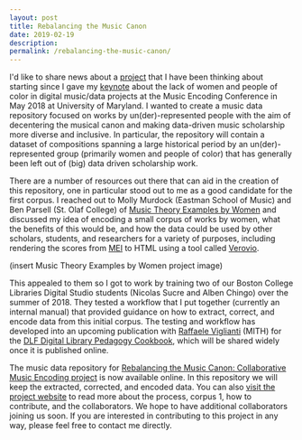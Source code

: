 ```yaml
---
layout: post
title: Rebalancing the Music Canon
date: 2019-02-19
description: 
permalink: /rebalancing-the-music-canon/
---
```

I'd like to share news about a [project](https://bcdigschol.github.io/rebalancing-music-canon/) that I have been thinking about starting since I gave my [keynote](https://medium.com/@kijas/https-medium-com-kijas-what-does-the-data-tell-us-926ba830702f) about the lack of women and people of color in digital music/data projects at the Music Encoding Conference in May 2018 at University of Maryland. I wanted to create a music data repository focused on works by un(der)-represented people with the aim of decentering the musical canon and making data-driven music scholarship more diverse and inclusive. In particular, the repository will contain a dataset of compositions spanning a large historical period by an un(der)-represented group (primarily women and people of color) that has generally been left out of (big) data driven scholarship work.<!--more-->

There are a number of resources out there that can aid in the creation of this repository, one in particular stood out to me as a good candidate for the first corpus. I reached out to Molly Murdock (Eastman School of Music) and Ben Parsell (St. Olaf College) of [Music Theory Examples by Women](https://musictheoryexamplesbywomen.com/contributors/) and discussed my idea of encoding a small corpus of works by women, what the benefits of this would be, and how the data could be used by other scholars, students, and researchers for a variety of purposes, including rendering the scores from [MEI](https://music-encoding.org/) to HTML using a tool called [Verovio](https://www.verovio.org/index.xhtml).

(insert Music Theory Examples by Women project image)

This appealed to them so I got to work by training two of our Boston College Libraries Digital Studio students (Nicolas Sucre and Alben Chingo) over the summer of 2018. They tested a workflow that I put together (currently an internal manual) that provided guidance on how to extract, correct, and encode data from this initial corpus. The testing and workflow has developed into an upcoming publication with [Raffaele Viglianti](https://mith.umd.edu/people/person/raffaele-viglianti/) (MITH) for the [DLF Digital Library Pedagogy Cookbook](https://www.diglib.org/dlfteach-digital-library-pedagogy-cookbook/), which will be shared widely once it is published online.

The music data repository for [Rebalancing the Music Canon: Collaborative Music Encoding project](https://github.com/annakijas1/rebalancing-music-canon/) is now available online. In this repository we will keep the extracted, corrected, and encoded data. You can also [visit the project website](https://rebalancing-music-canon.com/) to read more about the process, corpus 1, how to contribute, and the collaborators. We hope to have additional collaborators joining us soon. If you are interested in contributing to this project in any way, please feel free to contact me directly.
